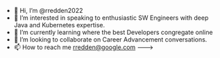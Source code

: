 - 👋 Hi, I’m @rredden2022
- 👀 I’m interested in speaking to enthusiastic SW Engineers with deep Java and Kubernetes expertise.
- 🌱 I’m currently learning where the best Developers congregate online
- 💞️ I’m looking to collaborate on Career Advancement conversations.
- 📫 How to reach me rredden@google.com
--->
